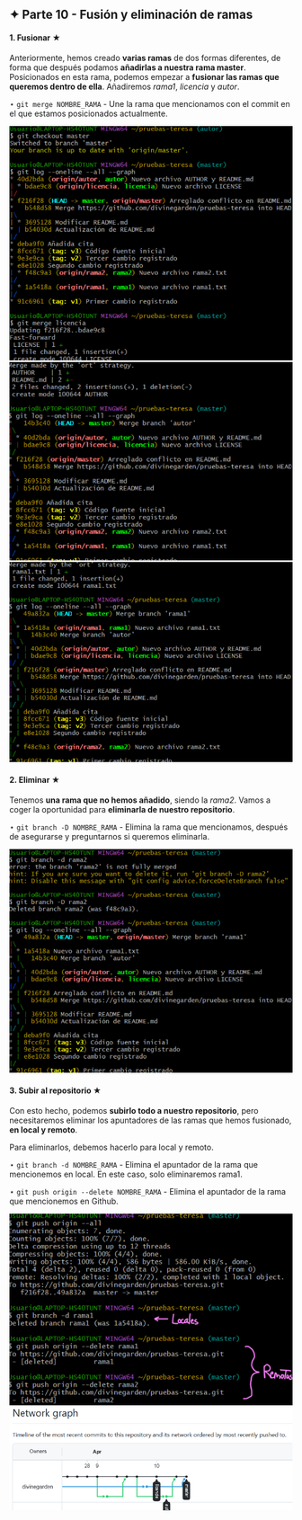 ## ✦ Parte 10 - Fusión y eliminación de ramas
#### 1. Fusionar ★
Anteriormente, hemos creado **varias ramas** de dos formas diferentes, de forma que después podamos **añadirlas a nuestra rama master**. Posicionados en esta rama, podemos empezar a **fusionar las ramas que queremos dentro de ella**. Añadiremos *rama1*, *licencia* y *autor*.

⋆ ```git merge NOMBRE_RAMA``` - Une la rama que mencionamos con el commit en el que estamos posicionados actualmente.

![imagen1](https://github.com/divinegarden/pruebas-teresa/blob/master/apuntes/imagenesProyecto/p10/1.png)
![imagen2](https://github.com/divinegarden/pruebas-teresa/blob/master/apuntes/imagenesProyecto/p10/2.png)
![imagen3](https://github.com/divinegarden/pruebas-teresa/blob/master/apuntes/imagenesProyecto/p10/3.png)

#### 2. Eliminar ★
Tenemos **una rama que no hemos añadido**, siendo la *rama2*. Vamos a coger la oportunidad para **eliminarla de nuestro repositorio**.

⋆ ```git branch -D NOMBRE_RAMA``` - Elimina la rama que mencionamos, después de asegurarse y preguntarnos si queremos eliminarla.

![imagen5](https://github.com/divinegarden/pruebas-teresa/blob/master/apuntes/imagenesProyecto/p10/5.png)

#### 3. Subir al repositorio ★
Con esto hecho, podemos **subirlo todo a nuestro repositorio**, pero necesitaremos eliminar los apuntadores de las ramas que hemos fusionado, **en local y remoto**.

Para eliminarlos, debemos hacerlo para local y remoto.

⋆ ```git branch -d NOMBRE_RAMA``` - Elimina el apuntador de la rama que mencionemos en local. En este caso, solo eliminaremos rama1.

⋆ ```git push origin --delete NOMBRE_RAMA``` - Elimina el apuntador de la rama que mencionemos en Github.

![imagen4](https://github.com/divinegarden/pruebas-teresa/blob/master/apuntes/imagenesProyecto/p10/4.png)
